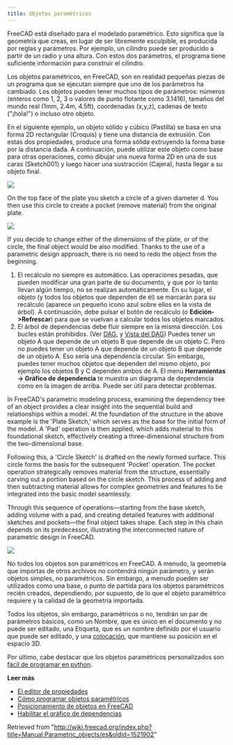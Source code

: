 ```yaml
---
title: Objetos paramétricos
---
```


FreeCAD está diseñado para el modelado paramétrico. Esto significa que la geometría que creas, en lugar de ser libremente esculpible, es producida por reglas y parámetros. Por ejemplo, un cilindro puede ser producido a partir de un radio y una altura. Con estos dos parámetros, el programa tiene suficiente información para construir el cilindro.

Los objetos paramétricos, en FreeCAD, son en realidad pequeñas piezas de un programa que se ejecutan siempre que uno de los parámetros ha cambiado. Los objetos pueden tener muchos tipos de parámetros: números (enteros como 1, 2, 3 o valores de punto flotante como 3.1416), tamaños del mundo real (1mm, 2.4m, 4.5ft), coordenadas (x,y,z), cadenas de texto ("¡hola!") o incluso otro objeto.

En el siguiente ejemplo, un objeto sólido y cúbico (Pastilla) se basa en una forma 2D rectangular (Croquis) y tiene una distancia de extrusión. Con estas dos propiedades, produce una forma sólida extruyendo la forma base por la distancia dada. A continuación, puede utilizar este objeto como base para otras operaciones, como dibujar una nueva forma 2D en una de sus caras (Sketch001) y luego hacer una sustracción (Cajera), hasta llegar a su objeto final.

![](/images/FreeCAD_022_PArametricDesignPlate.png)

On the top face of the plate you sketch a circle of a given diameter d. You then use this circle to create a pocket (remove material) from the original plate.

![](/images/FreeCAD_022_ParametricDesignPocket.png)

If you decide to change either of the dimensions of the plate, or of the circle, the final object would be also modified. Thanks to the use of a parametric design approach, there is no need to redo the object from the beginning.

1. El recálculo no siempre es automático. Las operaciones pesadas, que pueden modificar una gran parte de su documento, y que por lo tanto llevan algún tiempo, no se realizan automáticamente. En su lugar, el objeto (y todos los objetos que dependen de él) se marcarán para su recálculo (aparece un pequeño icono azul sobre ellos en la vista de árbol). A continuación, debe pulsar el botón de recálculo (o **Edición->Refrescar**) para que se vuelvan a calcular todos los objetos marcados.
2. El árbol de dependencias debe fluir siempre en la misma dirección. Los bucles están prohibidos. (Ver [DAG](/Glossary/es#Directed_Acyclic_Graph "Glossary/es"), y [Vista del DAG](/DAG_view/es "DAG view/es")) Puedes tener un objeto A que depende de un objeto B que depende de un objeto C. Pero no puedes tener un objeto A que depende de un objeto B que depende de un objeto A. Eso sería una dependencia circular. Sin embargo, puedes tener muchos objetos que dependen del mismo objeto, por ejemplo los objetos B y C dependen ambos de A. El menú **Herramientas -> Gráfico de dependencia** te muestra un diagrama de dependencia como en la imagen de arriba. Puede ser útil para detectar problemas.

In FreeCAD's parametric modeling process, examining the dependency tree of an object provides a clear insight into the sequential build and relationships within a model. At the foundation of the structure in the above example is the 'Plate Sketch,' which serves as the base for the initial form of the model. A 'Pad' operation is then applied, which adds material to this foundational sketch, effectively creating a three-dimensional structure from the two-dimensional base.

Following this, a 'Circle Sketch' is drafted on the newly formed surface. This circle forms the basis for the subsequent 'Pocket' operation. The pocket operation strategically removes material from the structure, essentially carving out a portion based on the circle sketch. This process of adding and then subtracting material allows for complex geometries and features to be integrated into the basic model seamlessly.

Through this sequence of operations—starting from the base sketch, adding volume with a pad, and creating detailed features with additional sketches and pockets—the final object takes shape. Each step in this chain depends on its predecessor, illustrating the interconnected nature of parametric design in FreeCAD.

![](/images/FreeCAD_022_ParametricDesignDependGraph.png)

No todos los objetos son paramétricos en FreeCAD. A menudo, la geometría que importas de otros archivos no contendrá ningún parámetro, y serán objetos simples, no paramétricos. Sin embargo, a menudo pueden ser utilizados como una base, o punto de partida para los objetos paramétricos recién creados, dependiendo, por supuesto, de lo que el objeto paramétrico requiere y la calidad de la geometría importada.

Todos los objetos, sin embargo, paramétricos o no, tendrán un par de parámetros básicos, como un Nombre, que es único en el documento y no puede ser editado, una Etiqueta, que es un nombre definido por el usuario que puede ser editado, y una [colocación](/Placement/es "Placement/es"), que mantiene su posición en el espacio 3D.

Por último, cabe destacar que los objetos paramétricos personalizados son [fácil de programar en python](/Scripted_objects/es "Scripted objects/es").

**Leer más**

- [El editor de propiedades](/Property_editor/es "Property editor/es")
- [Cómo programar objetos paramétricos](/Scripted_objects/es "Scripted objects/es")
- [Posicionamiento de objetos en FreeCAD](/Placement/es "Placement/es")
- [Habilitar el gráfico de dependencias](/Std_DependencyGraph/es "Std DependencyGraph/es")

Retrieved from "<http://wiki.freecad.org/index.php?title=Manual:Parametric_objects/es&oldid=1521902>"
